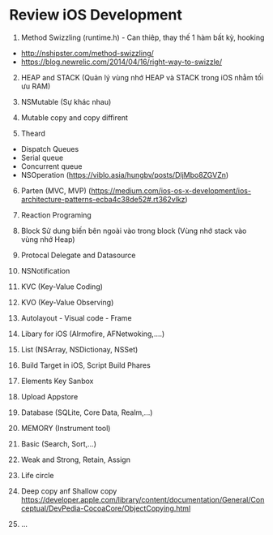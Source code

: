 
# Review iOS Development 

1. Method Swizzling (runtime.h) - Can thiêp, thay thế 1 hàm bất kỳ, hooking 
  - http://nshipster.com/method-swizzling/
  - https://blog.newrelic.com/2014/04/16/right-way-to-swizzle/

2. HEAP and STACK  (Quản lý vùng nhớ HEAP và STACK trong iOS nhằm tối ưu RAM)


3. NSMutable (Sự khác nhau)


4. Mutable copy and copy diffirent


5. Theard 
  - Dispatch Queues
  - Serial queue
  - Concurrent queue
  - NSOperation
  (https://viblo.asia/hungbv/posts/DljMbo8ZGVZn)


6. Parten (MVC, MVP)
  (https://medium.com/ios-os-x-development/ios-architecture-patterns-ecba4c38de52#.rt362vlkz)


7. Reaction Programing


8. Block 
  Sử dung biến bên ngoài vào trong block (Vùng nhớ stack vào vùng nhớ Heap)
  
  
9. Protocal Delegate and Datasource


10. NSNotification 


11. KVC (Key-Value Coding)


12. KVO (Key-Value Observing)


13. Autolayout - Visual code - Frame 


14. Libary for iOS (Alrmofire, AFNetwoking,....)


15. List (NSArray, NSDictionay, NSSet)


16. Build Target in iOS, Script Build Phares


17. Elements Key Sanbox


18. Upload Appstore


19. Database (SQLite, Core Data, Realm,...)


20. MEMORY (Instrument tool)


21. Basic (Search, Sort,...)


22. Weak and Strong, Retain, Assign

23. Life circle

24. Deep copy anf Shallow copy 
https://developer.apple.com/library/content/documentation/General/Conceptual/DevPedia-CocoaCore/ObjectCopying.html

25. ...

